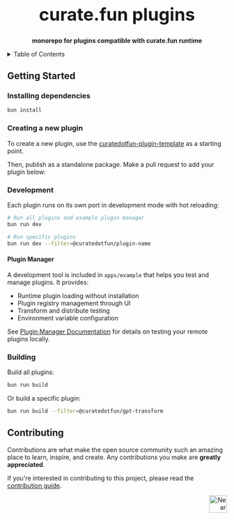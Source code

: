 <!-- markdownlint-disable MD014 -->
<!-- markdownlint-disable MD033 -->
<!-- markdownlint-disable MD041 -->
<!-- markdownlint-disable MD029 -->

<div align="center">

<h1 style="font-size: 2.5rem; font-weight: bold;">curate.fun plugins</h1>

  <p>
    <strong>monorepo for plugins compatible with curate.fun runtime</strong>
  </p>

</div>

<details>
  <summary>Table of Contents</summary>

- [Getting Started](#getting-started)
  - [Installing dependencies](#installing-dependencies)
  - [Creating a new plugin](#creating-a-new-plugin)
  - [Development](#development)
  - [Building](#building)
- [Contributing](#contributing)

</details>

## Getting Started

### Installing dependencies

```bash
bun install
```

### Creating a new plugin

To create a new plugin, use the [curatedotfun-plugin-template](https://github.com/potlock/curatedotfun-plugin-template) as a starting point.

Then, publish as a standalone package. Make a pull request to add your plugin below:

### Development

Each plugin runs on its own port in development mode with hot reloading:

```bash
# Run all plugins and example plugin manager
bun run dev

# Run specific plugins
bun run dev --filter=@curatedotfun/plugin-name
```

#### Plugin Manager

A development tool is included in `apps/example` that helps you test and manage plugins. It provides:

- Runtime plugin loading without installation
- Plugin registry management through UI
- Transform and distribute testing
- Environment variable configuration

See [Plugin Manager Documentation](apps/example/README.md) for details on testing your remote plugins locally.

### Building

Build all plugins:

```bash
bun run build
```

Or build a specific plugin:

```bash
bun run build --filter=@curatedotfun/gpt-transform
```

## Contributing

Contributions are what make the open source community such an amazing place to learn, inspire, and create. Any contributions you make are **greatly appreciated**.

If you're interested in contributing to this project, please read the [contribution guide](./CONTRIBUTING).

<div align="right">
<a href="https://nearbuilders.org" target="_blank">
<img
  src="https://builders.mypinata.cloud/ipfs/QmWt1Nm47rypXFEamgeuadkvZendaUvAkcgJ3vtYf1rBFj"
  alt="Near Builders"
  height="40"
/>
</a>
</div>
